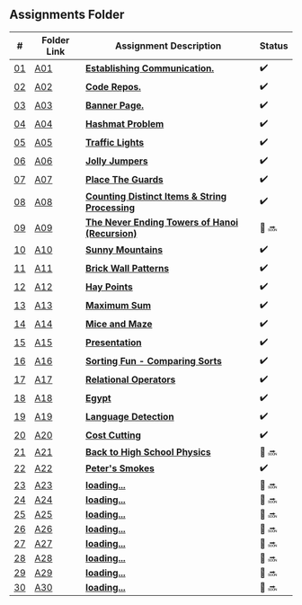 ## Assignments Folder

|                                                  #                                                   | Folder Link                                                                                           | Assignment Description                                                                                                        | Status |
| :--------------------------------------------------------------------------------------------------: | ----------------------------------------------------------------------------------------------------- | ----------------------------------------------------------------------------------------------------------------------------- | ------ |
| [01](https://docs.google.com/spreadsheets/d/1jAkhTTA8b8BxF5ckkyct44jOz8PNmREB9QxGERVDSeY/edit#gid=0) | [A01](https://docs.google.com/spreadsheets/d/1jAkhTTA8b8BxF5ckkyct44jOz8PNmREB9QxGERVDSeY/edit#gid=0) | [**Establishing Communication.**](https://docs.google.com/spreadsheets/d/1jAkhTTA8b8BxF5ckkyct44jOz8PNmREB9QxGERVDSeY/edit#gid=0)          |:heavy_check_mark: |
| [02](https://github.com/LoicKonan/4883-PT-Konan/tree/master/Assignments) | [A02](https://github.com/LoicKonan/4883-PT-Konan/tree/master/Assignments)                             | [**Code Repos.**](https://github.com/LoicKonan/4883-PT-Konan/tree/master/Assignments)                                                          | :heavy_check_mark: |
| [03](./A03) | [A03](./A03) | [**Banner Page.**](A03)                | :heavy_check_mark: |
| [04](./A04) | [A04](./A04) | [**Hashmat Problem**](A04)             | :heavy_check_mark: |
| [05](./A05) | [A05](./A05) | [**Traffic Lights**](A05)              | :heavy_check_mark: |
| [06](./A06) | [A06](./A06) | [**Jolly Jumpers**](A06)               | :heavy_check_mark: |
| [07](./A07) | [A07](./A07) | [**Place The Guards**](A07)            | :heavy_check_mark: |
| [08](./A08) | [A08](./A08) | [**Counting Distinct Items & String Processing**](A08)|:heavy_check_mark:|
| [09](./A09) | [A09](./A09) | [**The Never Ending Towers of Hanoi (Recursion)**](A09)            | 🔴 🔜 |
| [10](./A10) | [A10](./A10) | [**Sunny Mountains**](A10)      |:heavy_check_mark:|
| [11](./A11) | [A11](./A11) | [**Brick Wall Patterns**](A11)  |:heavy_check_mark:|
| [12](./A12) | [A12](./A12) | [**Hay Points**](A12)           |:heavy_check_mark:|
| [13](./A13) | [A13](./A13) | [**Maximum Sum**](A13)          |:heavy_check_mark:|
| [14](./A14) | [A14](./A14) | [**Mice and Maze**](A14)        |:heavy_check_mark:|
| [15](./A15) | [A15](./A15) | [**Presentation**](A15)         |:heavy_check_mark:|
| [16](./A16) | [A16](./A16) | [**Sorting Fun - Comparing Sorts**](A16) | :heavy_check_mark:|
| [17](./A17) | [A17](./A17) | [**Relational Operators**](A17) | :heavy_check_mark: |
| [18](./A18) | [A18](./A18) | [**Egypt**](A18)                | :heavy_check_mark: |
| [19](./A19) | [A19](./A19) | [**Language Detection**](A19)   | :heavy_check_mark: |
| [20](./A20) | [A20](./A20) | [**Cost Cutting**](A20)         | :heavy_check_mark: |
| [21](./A21) | [A21](./A21) | [**Back to High School Physics**](A21) | 🔴 🔜 |
| [22](./A22) | [A22](./A22) | [**Peter's Smokes**](A22)       | :heavy_check_mark: |
| [23](./A23) | [A23](./A23) | [**loading...**](A23)           | 🔴 🔜 |
| [24](./A24) | [A24](./A24) | [**loading...**](A24)           | 🔴 🔜 |
| [25](./A25) | [A25](./A25) | [**loading...**](A25)           | 🔴 🔜 |
| [26](./A26) | [A26](./A26) | [**loading...**](A26)           | 🔴 🔜 |
| [27](./A27) | [A27](./A27) | [**loading...**](A27)           | 🔴 🔜 |
| [28](./A28) | [A28](./A28) | [**loading...**](A28)           | 🔴 🔜 |
| [29](./A29) | [A29](./A29) | [**loading...**](A29)           | 🔴 🔜 |
| [30](./A30) | [A30](./A30) | [**loading...**](A30)           | 🔴 🔜 |
